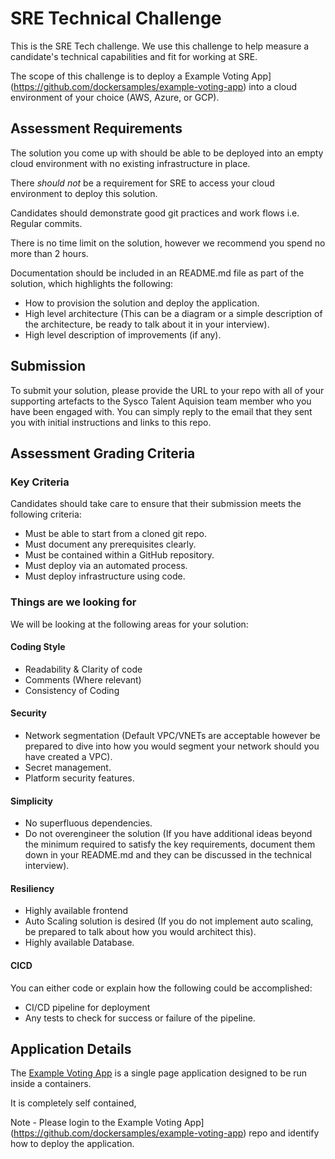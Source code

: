 # SRE Technical Challenge

This is the SRE Tech challenge. We use this challenge to help measure a candidate's technical capabilities and fit for working at SRE.

The scope of this challenge is to deploy a Example Voting App](https://github.com/dockersamples/example-voting-app) into a cloud environment of your choice (AWS, Azure, or GCP).

## Assessment Requirements

The solution you come up with should be able to be deployed into an empty cloud environment with no existing infrastructure in place.

There _should not_ be a requirement for SRE to access your cloud environment to deploy this solution.

Candidates should demonstrate good git practices and work flows i.e. Regular commits.

There is no time limit on the solution, however we recommend you spend no more than 2 hours.

Documentation should be included in an README.md file as part of the solution, which highlights the following:

- How to provision the solution and deploy the application.
- High level architecture (This can be a diagram or a simple description of the architecture, be ready to talk about it in your interview).
- High level description of improvements (if any).

## Submission

To submit your solution, please provide the URL to your repo with all of your supporting artefacts to the Sysco Talent Aquision team member who you have been engaged with. You can simply reply to the email that they sent you with initial instructions and links to this repo.

## Assessment Grading Criteria

### Key Criteria

Candidates should take care to ensure that their submission meets the following criteria:

- Must be able to start from a cloned git repo.
- Must document any prerequisites clearly.
- Must be contained within a GitHub repository.
- Must deploy via an automated process.
- Must deploy infrastructure using code.

### Things are we looking for

We will be looking at the following areas for your solution:

#### Coding Style

- Readability & Clarity of code
- Comments (Where relevant)
- Consistency of Coding

#### Security

- Network segmentation (Default VPC/VNETs are acceptable however be prepared to dive into how you would segment your network should you have created a VPC).
- Secret management.
- Platform security features.

#### Simplicity

- No superfluous dependencies.
- Do not overengineer the solution (If you have additional ideas beyond the minimum required to satisfy the key requirements, document them down in your README.md and they can be discussed in the technical interview).

#### Resiliency

- Highly available frontend
- Auto Scaling solution is desired (If you do not implement auto scaling, be prepared to talk about how you would architect this).
- Highly available Database.

#### CICD

You can either code or explain how the following could be accomplished:

- CI/CD pipeline for deployment
- Any tests to check for success or failure of the pipeline.

## Application Details

The [Example Voting App](https://github.com/dockersamples/example-voting-app) is a single page application designed to be run inside a containers.

It is completely self contained, 

Note - Please login to the Example Voting App](https://github.com/dockersamples/example-voting-app) repo and identify how to deploy the application. 



